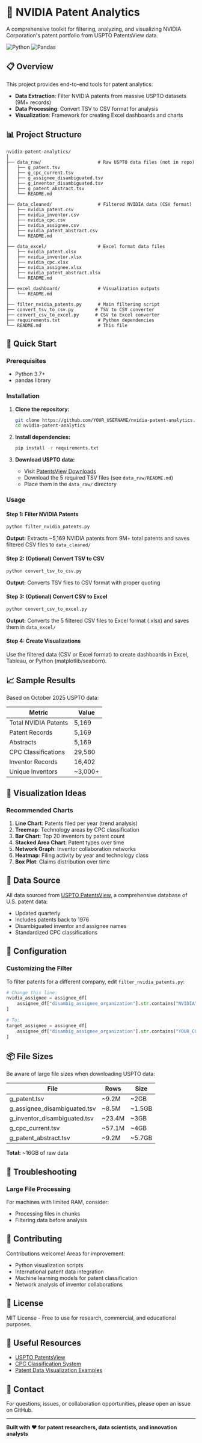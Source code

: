 # 🎯 NVIDIA Patent Analytics

A comprehensive toolkit for filtering, analyzing, and visualizing NVIDIA Corporation's patent portfolio from USPTO PatentsView data.

![Python](https://img.shields.io/badge/python-3.7+-blue.svg)
![Pandas](https://img.shields.io/badge/pandas-1.3%2B-green.svg)

## 📋 Overview

This project provides end-to-end tools for patent analytics:
- **Data Extraction**: Filter NVIDIA patents from massive USPTO datasets (9M+ records)
- **Data Processing**: Convert TSV to CSV format for analysis
- **Visualization**: Framework for creating Excel dashboards and charts

## 📊 Project Structure

```
nvidia-patent-analytics/
│
├── data_raw/                     # Raw USPTO data files (not in repo)
│   ├── g_patent.tsv
│   ├── g_cpc_current.tsv
│   ├── g_assignee_disambiguated.tsv
│   ├── g_inventor_disambiguated.tsv
│   ├── g_patent_abstract.tsv
│   └── README.md
│
├── data_cleaned/                 # Filtered NVIDIA data (CSV format)
│   ├── nvidia_patent.csv
│   ├── nvidia_inventor.csv
│   ├── nvidia_cpc.csv
│   ├── nvidia_assignee.csv
│   ├── nvidia_patent_abstract.csv
│   └── README.md
│
├── data_excel/                   # Excel format data files
│   ├── nvidia_patent.xlsx
│   ├── nvidia_inventor.xlsx
│   ├── nvidia_cpc.xlsx
│   ├── nvidia_assignee.xlsx
│   ├── nvidia_patent_abstract.xlsx
│   └── README.md
│
├── excel_dashboard/              # Visualization outputs
│   └── README.md
│
├── filter_nvidia_patents.py      # Main filtering script
├── convert_tsv_to_csv.py        # TSV to CSV converter
├── convert_csv_to_excel.py      # CSV to Excel converter
├── requirements.txt              # Python dependencies
└── README.md                     # This file
```

## 🚀 Quick Start

### Prerequisites

- Python 3.7+
- pandas library

### Installation

1. **Clone the repository:**
   ```bash
   git clone https://github.com/YOUR_USERNAME/nvidia-patent-analytics.git
   cd nvidia-patent-analytics
   ```

2. **Install dependencies:**
   ```bash
   pip install -r requirements.txt
   ```

3. **Download USPTO data:**
   - Visit [PatentsView Downloads](https://patentsview.org/download/data-download-tables)
   - Download the 5 required TSV files (see `data_raw/README.md`)
   - Place them in the `data_raw/` directory

### Usage

#### Step 1: Filter NVIDIA Patents

```bash
python filter_nvidia_patents.py
```

**Output:** Extracts ~5,169 NVIDIA patents from 9M+ total patents and saves filtered CSV files to `data_cleaned/`

#### Step 2: (Optional) Convert TSV to CSV

```bash
python convert_tsv_to_csv.py
```

**Output:** Converts TSV files to CSV format with proper quoting

#### Step 3: (Optional) Convert CSV to Excel

```bash
python convert_csv_to_excel.py
```

**Output:** Converts the 5 filtered CSV files to Excel format (.xlsx) and saves them in `data_excel/`

#### Step 4: Create Visualizations

Use the filtered data (CSV or Excel format) to create dashboards in Excel, Tableau, or Python (matplotlib/seaborn).

## 📈 Sample Results

Based on October 2025 USPTO data:

| Metric | Value |
|--------|-------|
| Total NVIDIA Patents | 5,169 |
| Patent Records | 5,169 |
| Abstracts | 5,169 |
| CPC Classifications | 29,580 |
| Inventor Records | 16,402 |
| Unique Inventors | ~3,000+ |

## 🎨 Visualization Ideas

### Recommended Charts

1. **Line Chart**: Patents filed per year (trend analysis)
2. **Treemap**: Technology areas by CPC classification
3. **Bar Chart**: Top 20 inventors by patent count
4. **Stacked Area Chart**: Patent types over time
5. **Network Graph**: Inventor collaboration networks
6. **Heatmap**: Filing activity by year and technology class
7. **Box Plot**: Claims distribution over time

## 📝 Data Source

All data sourced from [USPTO PatentsView](https://patentsview.org/), a comprehensive database of U.S. patent data:
- Updated quarterly
- Includes patents back to 1976
- Disambiguated inventor and assignee names
- Standardized CPC classifications

## 🔧 Configuration

### Customizing the Filter

To filter patents for a different company, edit `filter_nvidia_patents.py`:

```python
# Change this line:
nvidia_assignee = assignee_df[
    assignee_df["disambig_assignee_organization"].str.contains("NVIDIA", case=False, na=False)
]

# To:
target_assignee = assignee_df[
    assignee_df["disambig_assignee_organization"].str.contains("YOUR_COMPANY", case=False, na=False)
]
```

## 📦 File Sizes

Be aware of large file sizes when downloading USPTO data:

| File | Rows | Size |
|------|------|------|
| g_patent.tsv | ~9.2M | ~2GB |
| g_assignee_disambiguated.tsv | ~8.5M | ~1.5GB |
| g_inventor_disambiguated.tsv | ~23.4M | ~3GB |
| g_cpc_current.tsv | ~57.1M | ~4GB |
| g_patent_abstract.tsv | ~9.2M | ~5.7GB |

**Total:** ~16GB of raw data

## 🐛 Troubleshooting

### Large File Processing

For machines with limited RAM, consider:
- Processing files in chunks
- Filtering data before analysis

## 🤝 Contributing

Contributions welcome! Areas for improvement:
- Python visualization scripts
- International patent data integration
- Machine learning models for patent classification
- Network analysis of inventor collaborations

## 📄 License

MIT License - Free to use for research, commercial, and educational purposes.

## 🔗 Useful Resources

- [USPTO PatentsView](https://patentsview.org/)
- [CPC Classification System](https://www.cooperativepatentclassification.org/)
- [Patent Data Visualization Examples](https://patentsview.org/visualizations)

## 📧 Contact

For questions, issues, or collaboration opportunities, please open an issue on GitHub.

---

**Built with ❤️ for patent researchers, data scientists, and innovation analysts**

